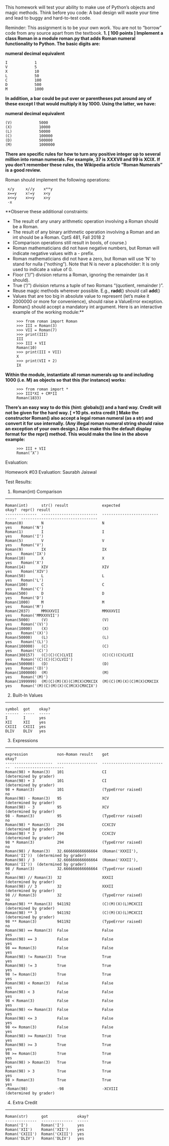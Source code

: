 This homework will test your ability to make use of Python’s objects and magic methods. Think before you code: A bad design will waste your time and lead to buggy and hard-to-test code.

Reminder: This assignment is to be your own work. You are not to “borrow” code from any source apart from the textbook.
**1. [ 100 points ] Implement a class Roman in a module roman.py that adds Roman numeral functionality to Python. The basic digits are:**

**numeral      decimal equivalent**

    I            1 
    V            5    
    X            10    
    L            50    
    C            100   
    D            500   
    M            1000


**In addition, a bar could be put over or parentheses put around any of these except I that would multiply it by 1000. Using the latter, we have:**

 **numeral      decimal equivalent**
 
    (V)            5000
    (X)            10000
    (L)            50000
    (C)            100000
    (D)            500000
    (M)            1000000
  
**There are specific rules for how to turn any positive integer up to several million into roman numerals. For example, 37 is XXXVII and 99 is XCIX. If you don’t remember these rules, the Wikipedia article “Roman Numerals” is a good review.**

Roman should implement the following operations:

   ``` x+y     x-y     x*y 
    x/y     x//y    x**y 
    x==y    x!=y    x<y 
    x<=y    x>=y    x>y 
    -x 
  ```
    
    
**Observe these additional constraints:
- The result of any unary arithmetic operation involving a Roman should be a Roman.
- The result of any binary arithmetic operation involving a Roman and an int should be a Roman.
CptS 481, Fall 2018 2 
- (Comparison operations still result in bools, of course.)
- Roman mathematicians did not have negative numbers, but Roman will indicate negative values with a - prefix.
- Roman mathematicians did not have a zero, but Roman will use ’N’ to stand for nulla (“nothing”). Note that N is never a placeholder: It is only used to indicate a value of 0.
- Floor (“//”) division returns a Roman, ignoring the remainder (as it should).
- True (“/”) division returns a tuple of two Romans “(quotient, remainder )”.
- Reuse magic methods wherever possible. E.g., __radd__() should call __add__()
- Values that are too big in absolute value to represent (let’s make it 2000000 or more for convenience), should raise a ValueError exception.
- Roman() should accept a mandatory int argument. Here is an interactive example of the working module:**
```
     >>> from roman import Roman
     >>> III = Roman(3)
     >>> VII = Roman(7)
     >>> print(III)
     III
     >>> III + VII
     Roman(10)
     >>> print(III + VII)
     X
     >>> print(VII + 2)
     IX
 ```
 
**Within the module, instantiate all roman numerals up to and including 1000 (i.e. M) as objects so that this (for instance) works:**

```
     >>> from roman import *
     >>> III*XI + CM*II
     Roman(1833)
```
     
**There’s an easy way to do this (hint: globals()) and a hard way. Credit will not be given for the hard way.
[ +10 pts. extra credit ] Make the constructor Roman() also accept a legal roman numeral (as a str) and convert it for use internally. (Any illegal roman numeral string should raise an exception of your own design.) Also make this the default display format for the __repr__() method. This would make the line in the above example:**
```
     >>> III + VII
     Roman(’X’)
```

Evaluation:

Homework #03 Evaluation: Saurabh Jaiswal



Test Results:

1. Roman(int) Comparison
------------------------
```
Roman(int)      str() result               expected                   okay?  repr() result                       
--------------  -------------------------  -------------------------  -----  ----------------------------------  
Roman(0)        N                          N                          yes    Roman('N')                          
Roman(1)        I                          I                          yes    Roman('I')                          
Roman(5)        V                          V                          yes    Roman('V')                          
Roman(9)        IX                         IX                         yes    Roman('IX')                         
Roman(10)       X                          X                          yes    Roman('X')                          
Roman(14)       XIV                        XIV                        yes    Roman('XIV')                        
Roman(50)       L                          L                          yes    Roman('L')                          
Roman(100)      C                          C                          yes    Roman('C')                          
Roman(500)      D                          D                          yes    Roman('D')                          
Roman(1000)     M                          M                          yes    Roman('M')                          
Roman(2037)     MMXXXVII                   MMXXXVII                   yes    Roman('MMXXXVII')                   
Roman(5000)     (V)                        (V)                        yes    Roman('(V)')                        
Roman(10000)    (X)                        (X)                        yes    Roman('(X)')                        
Roman(50000)    (L)                        (L)                        yes    Roman('(L)')                        
Roman(100000)   (C)                        (C)                        yes    Roman('(C)')                        
Roman(300157)   (C)(C)(C)CLVII             (C)(C)(C)CLVII             yes    Roman('(C)(C)(C)CLVII')             
Roman(500000)   (D)                        (D)                        yes    Roman('(D)')                        
Roman(1000000)  (M)                        (M)                        yes    Roman('(M)')                        
Roman(1999999)  (M)(C)(M)(X)(C)M(X)CMXCIX  (M)(C)(M)(X)(C)M(X)CMXCIX  yes    Roman('(M)(C)(M)(X)(C)M(X)CMXCIX')  

```


2. Built-In Values
------------------

```
symbol  got    okay?  
------  -----  -----  
I       I      yes    
XII     XII    yes    
CXIII   CXIII  yes    
DLIV    DLIV   yes    

```


3. Expressions
--------------

```
expression             non-Roman result    got                            okay?                   
---------------------  ------------------  -----------------------------  ----------------------  
Roman(98) + Roman(3)   101                 CI                             (determined by grader)  
Roman(98) + 3          101                 CI                             (determined by grader)  
98 + Roman(3)          101                 (TypeError raised)             no                      
Roman(98) - Roman(3)   95                  XCV                            (determined by grader)  
Roman(98) - 3          95                  XCV                            (determined by grader)  
98 - Roman(3)          95                  (TypeError raised)             no                      
Roman(98) * Roman(3)   294                 CCXCIV                         (determined by grader)  
Roman(98) * 3          294                 CCXCIV                         (determined by grader)  
98 * Roman(3)          294                 (TypeError raised)             no                      
Roman(98) / Roman(3)   32.666666666666664  (Roman('XXXII'), Roman('II'))  (determined by grader)  
Roman(98) / 3          32.666666666666664  (Roman('XXXII'), Roman('II'))  (determined by grader)  
98 / Roman(3)          32.666666666666664  (TypeError raised)             no                      
Roman(98) // Roman(3)  32                  XXXII                          (determined by grader)  
Roman(98) // 3         32                  XXXII                          (determined by grader)  
98 // Roman(3)         32                  (TypeError raised)             no                      
Roman(98) ** Roman(3)  941192              (C)(M)(X)(L)MCXCII             (determined by grader)  
Roman(98) ** 3         941192              (C)(M)(X)(L)MCXCII             (determined by grader)  
98 ** Roman(3)         941192              (TypeError raised)             no                      
Roman(98) == Roman(3)  False               False                          yes                     
Roman(98) == 3         False               False                          yes                     
98 == Roman(3)         False               False                          yes                     
Roman(98) != Roman(3)  True                True                           yes                     
Roman(98) != 3         True                True                           yes                     
98 != Roman(3)         True                True                           yes                     
Roman(98) < Roman(3)   False               False                          yes                     
Roman(98) < 3          False               False                          yes                     
98 < Roman(3)          False               False                          yes                     
Roman(98) <= Roman(3)  False               False                          yes                     
Roman(98) <= 3         False               False                          yes                     
98 <= Roman(3)         False               False                          yes                     
Roman(98) >= Roman(3)  True                True                           yes                     
Roman(98) >= 3         True                True                           yes                     
98 >= Roman(3)         True                True                           yes                     
Roman(98) > Roman(3)   True                True                           yes                     
Roman(98) > 3          True                True                           yes                     
98 > Roman(3)          True                True                           yes                     
-Roman(98)             -98                 -XCVIII                        (determined by grader)  

```

4. Extra Credit
---------------

```
Roman(str)      got             okay?  
--------------  --------------  -----  
Roman('I')      Roman('I')      yes    
Roman('XII')    Roman('XII')    yes    
Roman('CXIII')  Roman('CXIII')  yes    
Roman('DLIV')   Roman('DLIV')   yes    

```
